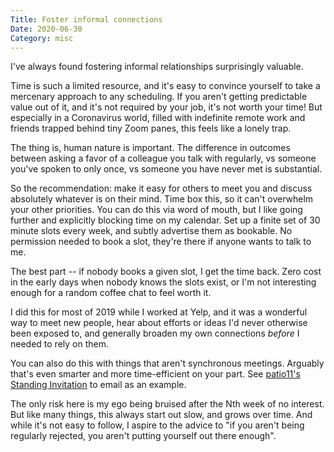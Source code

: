 ```yaml
---
Title: Foster informal connections
Date: 2020-06-30
Category: misc
---
```


I've always found fostering informal relationships surprisingly valuable.

Time is such a limited resource, and it's easy to convince yourself to take a mercenary approach to any scheduling. If you aren't getting predictable value out of it, and it's not required by your job, it's not worth your time! But especially in a Coronavirus world, filled with indefinite remote work and friends trapped behind tiny Zoom panes, this feels like a lonely trap.

The thing is, human nature is important. The difference in outcomes between asking a favor of a colleague you talk with regularly, vs someone you've spoken to only once, vs someone you have never met is substantial.

So the recommendation: make it easy for others to meet you and discuss absolutely whatever is on their mind. Time box this, so it can't overwhelm your other priorities. You can do this via word of mouth, but I like going further and explicitly blocking time on my calendar. Set up a finite set of 30 minute slots every week, and subtly advertise them as bookable. No permission needed to book a slot, they're there if anyone wants to talk to me.

The best part -- if nobody books a given slot, I get the time back. Zero cost in the early days when nobody knows the slots exist, or I'm not interesting enough for a random coffee chat to feel worth it.

I did this for most of 2019 while I worked at Yelp, and it was a wonderful way to meet new people, hear about efforts or ideas I'd never otherwise been exposed to, and generally broaden my own connections _before_ I needed to rely on them.

You can also do this with things that aren't synchronous meetings. Arguably that's even smarter and more time-efficient on your part. See [patio11's Standing Invitation](https://www.kalzumeus.com/standing-invitation/) to email  as an example.

The only risk here is my ego being bruised after the Nth week of no interest. But like many things, this always start out slow, and grows over time. And while it's not easy to follow, I aspire to the advice to "if you aren't being regularly rejected, you aren't putting yourself out there enough".

